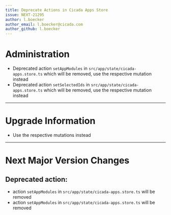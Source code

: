```yaml
---
title: Deprecate Actions in Cicada Apps Store
issue: NEXT-21295
author: l.boecker
author_email: l.boecker@cicada.com
author_github: l.boecker
---
```

# Administration
* Deprecated action `setAppModules` in `src/app/state/cicada-apps.store.ts` which will be removed, use the respective mutation instead
* Deprecated action `setSelectedIds` in `src/app/state/cicada-apps.store.ts` which will be removed, use the respective mutation instead

___

# Upgrade Information
* Use the respective mutations instead
___
# Next Major Version Changes
## Deprecated action:
* action `setAppModules` in `src/app/state/cicada-apps.store.ts` will be removed
* action `setAppModules` in `src/app/state/cicada-apps.store.ts` will be removed
